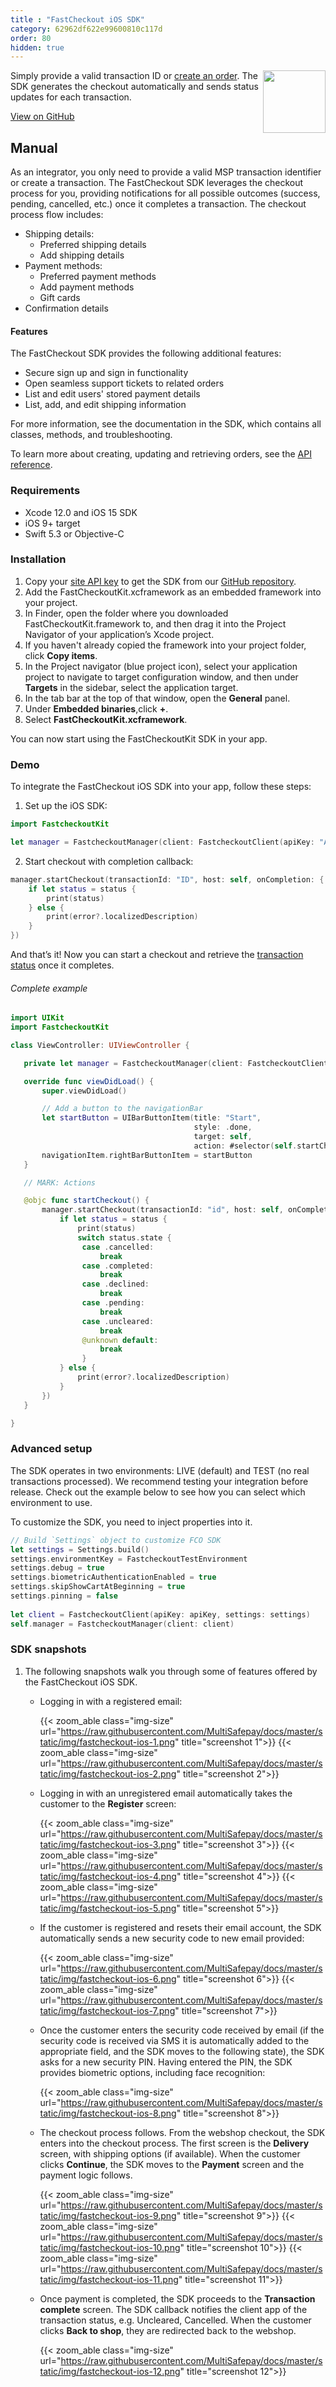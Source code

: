 ```yaml
---
title : "FastCheckout iOS SDK"
category: 62962df622e99600810c117d
order: 80
hidden: true
---
```


<img src="https://raw.githubusercontent.com/MultiSafepay/docs/1281f9320696f2d256d0859421ec2cfa2350e644/static/logo/Integrations/Fastcheckout_iOS.svg" width="100" align ="right"/>

Simply provide a valid transaction ID or [create an order](https://docs-api.multisafepay.com/reference/createorder). The SDK generates the checkout automatically and sends status updates for each transaction.

[View on GitHub](https://github.com/MultiSafepay/fastcheckout-ios-sdk)

## Manual

As an integrator, you only need to provide a valid MSP transaction identifier or create a transaction. The FastCheckout SDK leverages the checkout process for you, providing notifications for all possible outcomes (success, pending, cancelled, etc.) once it completes a transaction. The checkout process flow includes:

- Shipping details:
    - Preferred shipping details
    - Add shipping details
- Payment methods:
    - Preferred payment methods
    - Add payment methods
    - Gift cards
- Confirmation details

#### Features

The FastCheckout SDK provides the following additional features:

- Secure sign up and sign in functionality
- Open seamless support tickets to related orders
- List and edit users' stored payment details
- List, add, and edit shipping information

For more information, see the documentation in the SDK, which contains all classes, methods, and troubleshooting.

To learn more about creating, updating and retrieving orders, see the [API reference](https://docs-api.multisafepay.com/reference/introduction).

### Requirements

* Xcode 12.0 and iOS 15 SDK
* iOS 9+ target
* Swift 5.3 or Objective-C

### Installation

1. Copy your [site API key](/websites/#site-id-api-key-and-security-code) to get the SDK from our [GitHub repository](https://github.com/MultiSafepay/fastcheckout-ios-sdk).
2. Add the FastCheckoutKit.xcframework as an embedded framework into your project. 
3. In Finder, open the folder where you downloaded FastCheckoutKit.framework to, and then drag it into the Project Navigator of your application’s Xcode project.
4. If you haven't already copied the framework into your project folder, click **Copy items**.
5. In the Project navigator (blue project icon), select your application project to navigate to target configuration window, and then under **Targets** in the sidebar, select the application target.
6. In the tab bar at the top of that window, open the **General** panel.
7. Under **Embedded binaries**,click **+**.
8. Select **FastCheckoutKit.xcframework**.

You can now start using the FastCheckoutKit SDK in your app.

### Demo

To integrate the FastCheckout iOS SDK into your app, follow these steps:

1. Set up the iOS SDK:

```swift
import FastcheckoutKit

let manager = FastcheckoutManager(client: FastcheckoutClient(apiKey: "API_KEY"))
```

2. Start checkout with completion callback:

```swift
manager.startCheckout(transactionId: "ID", host: self, onCompletion: { status, error in
    if let status = status {
        print(status)
    } else {
        print(error?.localizedDescription)
    }
})
```

And that’s it! Now you can start a checkout and retrieve the [transaction status](/about-payments/multisafepay-statuses/) once it completes.

###### Complete example

```swift
import UIKit
import FastcheckoutKit

class ViewController: UIViewController {

   private let manager = FastcheckoutManager(client: FastcheckoutClient(apiKey: "API_KEY"))

   override func viewDidLoad() {
       super.viewDidLoad()

       // Add a button to the navigationBar
       let startButton = UIBarButtonItem(title: "Start",
                                         style: .done,
                                         target: self,
                                         action: #selector(self.startCheckout))
       navigationItem.rightBarButtonItem = startButton
   }

   // MARK: Actions

   @objc func startCheckout() {
       manager.startCheckout(transactionId: "id", host: self, onCompletion: { status, error in
           if let status = status {
               print(status)
               switch status.state {
                case .cancelled:
                    break
                case .completed:
                    break
                case .declined:
                    break
                case .pending:
                    break
                case .uncleared:
                    break
                @unknown default:
                    break
                }
           } else {
               print(error?.localizedDescription)
           }
       })
   }

}
```

### Advanced setup
The SDK operates in two environments: LIVE (default) and TEST (no real transactions processed). We recommend testing your integration before release. Check out the example below to see how you can select which environment to use.

To customize the SDK, you need to inject properties into it. 

```swift
// Build `Settings` object to customize FCO SDK
let settings = Settings.build()
settings.environmentKey = FastcheckoutTestEnvironment
settings.debug = true
settings.biometricAuthenticationEnabled = true
settings.skipShowCartAtBeginning = true
settings.pinning = false
        
let client = FastcheckoutClient(apiKey: apiKey, settings: settings)
self.manager = FastcheckoutManager(client: client)
```

### SDK snapshots

1. The following snapshots walk you through some of features offered by the FastCheckout iOS SDK.
    - Logging in with a registered email: 
        
      {{< zoom_able class="img-size" url="https://raw.githubusercontent.com/MultiSafepay/docs/master/static/img/fastcheckout-ios-1.png" title="screenshot 1">}}
      {{< zoom_able class="img-size" url="https://raw.githubusercontent.com/MultiSafepay/docs/master/static/img/fastcheckout-ios-2.png" title="screenshot 2">}}

    - Logging in with an unregistered email automatically takes the customer to the **Register** screen: 

      {{< zoom_able class="img-size" url="https://raw.githubusercontent.com/MultiSafepay/docs/master/static/img/fastcheckout-ios-3.png" title="screenshot 3">}}
      {{< zoom_able class="img-size" url="https://raw.githubusercontent.com/MultiSafepay/docs/master/static/img/fastcheckout-ios-4.png" title="screenshot 4">}}
      {{< zoom_able class="img-size" url="https://raw.githubusercontent.com/MultiSafepay/docs/master/static/img/fastcheckout-ios-5.png" title="screenshot 5">}}

    - If the customer is registered and resets their email account, the SDK  automatically sends a new security code to new email provided: 

      {{< zoom_able class="img-size" url="https://raw.githubusercontent.com/MultiSafepay/docs/master/static/img/fastcheckout-ios-6.png" title="screenshot 6">}}
      {{< zoom_able class="img-size" url="https://raw.githubusercontent.com/MultiSafepay/docs/master/static/img/fastcheckout-ios-7.png" title="screenshot 7">}}

    - Once the customer enters the security code received by email (if the security code is received via SMS it is automatically added to the appropriate field, and the SDK moves to the following state), the SDK asks for a new security PIN. Having entered the PIN, the SDK provides biometric options, including face recognition:

      {{< zoom_able class="img-size" url="https://raw.githubusercontent.com/MultiSafepay/docs/master/static/img/fastcheckout-ios-8.png" title="screenshot 8">}}

    - The checkout process follows. From the webshop checkout, the SDK enters into the checkout process. The first screen is the **Delivery** screen, with shipping options (if available). When the customer clicks **Continue**, the SDK moves to the **Payment** screen and the payment logic follows.  
    
      {{< zoom_able class="img-size" url="https://raw.githubusercontent.com/MultiSafepay/docs/master/static/img/fastcheckout-ios-9.png" title="screenshot 9">}}
      {{< zoom_able class="img-size" url="https://raw.githubusercontent.com/MultiSafepay/docs/master/static/img/fastcheckout-ios-10.png" title="screenshot 10">}}
      {{< zoom_able class="img-size" url="https://raw.githubusercontent.com/MultiSafepay/docs/master/static/img/fastcheckout-ios-11.png" title="screenshot 11">}}
    
    - Once payment is completed, the SDK proceeds to the **Transaction complete** screen. The SDK callback notifies the client app of the transaction status, e.g. Uncleared, Cancelled. When the customer clicks **Back to shop**, they are redirected back to the webshop.

      {{< zoom_able class="img-size" url="https://raw.githubusercontent.com/MultiSafepay/docs/master/static/img/fastcheckout-ios-12.png" title="screenshot 12">}}



